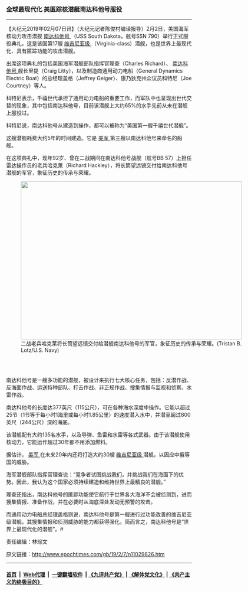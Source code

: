 ### 全球最现代化 美匿踪核潜艇南达科他号服役
------------------------

<p>
 【大纪元2019年02月07日讯】（大纪元记者陈俊村编译报导）2月2日，美国海军核动力攻击潜舰
 <a href="http://www.epochtimes.com/gb/tag/%E5%8D%97%E8%BE%BE%E7%A7%91%E4%BB%96%E5%8F%B7.html">
  南达科他号
 </a>
 （USS South Dakota，舷号SSN 790）举行正式服役典礼。这是该国第17艘
 <a href="http://www.epochtimes.com/gb/tag/%E7%BB%B4%E5%90%89%E5%B0%BC%E4%BA%9A%E7%BA%A7.html">
  维吉尼亚级
 </a>
 （Virginia-class）潜舰，也是世界上最现代化、具有匿踪功能的攻击潜舰。
</p>
<p>
 出席这项典礼的包括美国海军潜舰部队指挥官理查（Charles Richard）、
 <a href="http://www.epochtimes.com/gb/tag/%E5%8D%97%E8%BE%BE%E7%A7%91%E4%BB%96%E5%8F%B7.html">
  南达科他号
 </a>
 舰长里提（Craig Litty），以及制造商通用动力电船（General Dynamics Electric Boat）的总经理盖格（Jeffrey Geiger）、康乃狄克州众议员科特尼（Joe Courtney）等人。
</p>
<p>
 科特尼表示，千禧世代承担了通用动力电船的重要工作，而军队中也呈现出世代交替的现象，其中包括南达科他号，目前该潜舰上大约65%的水手先前从未在潜舰上服役过。
</p>
<p>
 科特尼说，南达科他号从建造到操作，都可以被称为“美国第一艘千禧世代潜舰”。
</p>
<p>
 这艘潜舰耗费大约5年的时间建造。它是
 <a href="http://www.epochtimes.com/gb/tag/%E7%BE%8E%E5%86%9B.html">
  美军
 </a>
 第三艘以南达科他号来命名的船舰。
</p>
<p>
 在这项典礼中，现年92岁、曾在二战期间在南达科他号战舰（舷号BB 57）上担任雷达操作员的老兵哈克莱（Richard Hackley），将长筒望远镜交付给南达科他号潜舰的军官，象征历史的传承与荣耀。
</p>
<figure class="wp-caption aligncenter" id="attachment_11029838" style="width: 600px">
 <a href="http://i.epochtimes.com/assets/uploads/2019/02/190202-N-ME396-165.jpg">
  <img alt="" class="wp-image-11029838 size-large" height="429" src="http://i.epochtimes.com/assets/uploads/2019/02/190202-N-ME396-165-600x429.jpg" width="600"/>
 </a>
 <br/><figcaption class="wp-caption-text">
  二战老兵哈克莱将长筒望远镜交付给潜舰南达科他号的军官，象征历史的传承与荣耀。(Tristan B. Lotz/U.S. Navy)
 </figcaption><br/>
</figure><br/>
<p>
 南达科他号是一艘多功能的潜舰，被设计来执行七大核心任务，包括：反潜作战、反海面作战、运送特种部队、打击作战、非正规作战、搜集情报与监视和侦察、水雷作战。
</p>
<p>
 南达科他号的长度达377英尺（115公尺），可在各种海水深度中操作。它能以超过25节（1节等于每小时1海里或每小时1.85公里）的速度潜入水中，并潜至超过800英尺（244公尺）深的海底。
</p>
<p>
 该潜舰配有大约135名水手，以及导弹、鱼雷和水雷等各式武器。由于该潜舰使用核动力，它能运作超过30年都不用添加燃料。
</p>
<p>
 据估计，
 <a href="http://www.epochtimes.com/gb/tag/%E7%BE%8E%E5%86%9B.html">
  美军
 </a>
 在未来20年内还将打造大约30艘
 <a href="http://www.epochtimes.com/gb/tag/%E7%BB%B4%E5%90%89%E5%B0%BC%E4%BA%9A%E7%BA%A7.html">
  维吉尼亚级
 </a>
 潜舰，以因应中俄等国的威胁。
</p>
<p>
 海军潜舰部队指挥官理查说：“竞争者试图挑战我们，并挑战我们在海面下的优势。因此，我认为这个国家必须持续建造和维持世界上最精良的潜舰。”
</p>
<p>
 理查还指出，南达科他号的匿踪功能使它航行于世界各大海洋不会被侦测到，进而搜集情报、准备作战，并在必要时从海底深处发动无预警的攻击。
</p>
<p>
 而通用动力电船总经理盖格则说，南达科他号是第一艘进行过功能改善的维吉尼亚级潜舰，其搜集情报和侦测威胁的能力都获得强化。简而言之，南达科他号是“世界上最现代化的潜舰”。#
</p>
<p>
 责任编辑：林琮文
</p>

原文链接：http://www.epochtimes.com/gb/19/2/7/n11029826.htm


------------------------
#### [首页](https://github.com/gfw-breaker/banned-news/blob/master/README.md) &nbsp;|&nbsp; [Web代理](https://github.com/labour-camp/helloworld) &nbsp;|&nbsp; [一键翻墙软件](https://github.com/gfw-breaker/nogfw/blob/master/README.md) &nbsp;| [《九评共产党》](https://github.com/gfw-breaker/9ping.md/blob/master/README.md#九评之一评共产党是什么) | [《解体党文化》](https://github.com/gfw-breaker/jtdwh.md/blob/master/README.md) | [《共产主义的终极目的》](https://github.com/gfw-breaker/gczydzjmd.md/blob/master/README.md)

